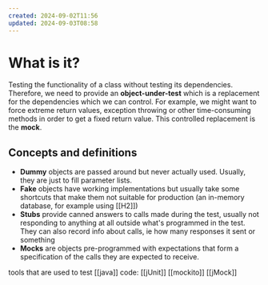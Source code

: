 ```yaml
---
created: 2024-09-02T11:56
updated: 2024-09-03T08:58
---
```

# What is it? 
Testing the functionality of a class without testing its dependencies. Therefore, we need to provide an **object-under-test** which is a replacement for the dependencies which we can control. For example, we might want to force extreme return values, exception throwing or other time-consuming methods in order to get a fixed return value. This controlled replacement is the **mock**. 

## Concepts and definitions
- **Dummy** objects are passed around but never actually used. Usually, they are just to fill parameter lists.
- **Fake** objects have working implementations but usually take some shortcuts that make them not suitable for production (an in-memory database, for example using [[H2]])
- **Stubs** provide canned answers to calls made during the test, usually not responding to anything at all outside what's programmed in the test. They can also record info about calls, ie how many responses it sent or something
- **Mocks** are objects pre-programmed with expectations that form a specification of the calls they are expected to receive. 

tools that are used to test [[java]] code:
[[jUnit]]
[[mockito]]
[[jMock]]

